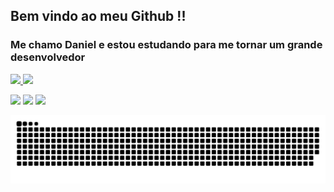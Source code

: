   ## Bem vindo ao meu Github !!
  ### Me chamo Daniel e estou estudando para me tornar um grande desenvolvedor
 <div>
  <a href="https://github.com/dan01silva">
  <img height="180em" src="https://github-readme-stats.vercel.app/api?username=dan01silva&show_icons=true&theme=dark&include_all_commits=true&count_private=true"/>
  <img height="180em" src="https://github-readme-stats.vercel.app/api/top-langs/?username=dan01silva&layout=compact&langs_count=16&theme=dark"/>
<div>

<div> 

  <a href="https://instagram.com/dan.mattozs" target="_blank"><img src="https://img.shields.io/badge/-Instagram-%23E4405F?style=for-the-badge&logo=instagram&logoColor=white" target="_blank"></a>
  <a href = "mailto: danielzsmattos@gmail.com"><img src="https://img.shields.io/badge/-Gmail-%23333?style=for-the-badge&logo=gmail&logoColor=white" target="_blank"></a>
  <a href="https://www.linkedin.com/in/daniel-de-matos-3b1a9b159" target="_blank"><img src="https://img.shields.io/badge/-LinkedIn-%230077B5?style=for-the-badge&logo=linkedin&logoColor=white" target="_blank"></a> 
 
  ![Snake animation](https://github.com/dan01silva/dan01silva/blob/output/github-contribution-grid-snake.svg)
 
</div>

<!--
**dan01silva/dan01silva** is a ✨ _special_ ✨ repository because its `README.md` (this file) appears on your GitHub profile.

Here are some ideas to get you started:

- 🔭 I’m currently working on ...
- 🌱 I’m currently learning ...
- 👯 I’m looking to collaborate on ...
- 🤔 I’m looking for help with ...
- 💬 Ask me about ...
- 📫 How to reach me: ...
- 😄 Pronouns: ...
- ⚡ Fun fact: ...
-->
